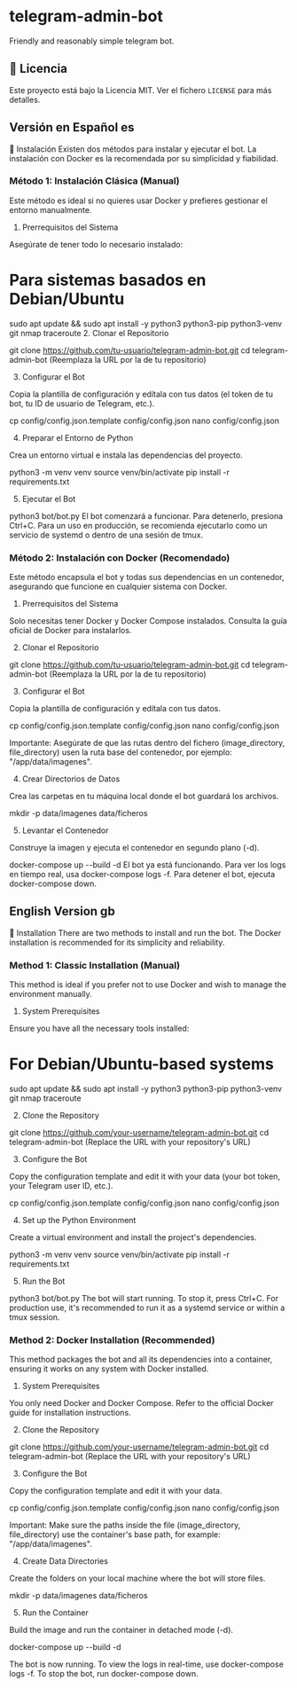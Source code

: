 # telegram-admin-bot
Friendly and reasonably simple telegram bot.

## 📜 Licencia

Este proyecto está bajo la Licencia MIT. Ver el fichero `LICENSE` para más detalles.

## Versión en Español es
🔧 Instalación
Existen dos métodos para instalar y ejecutar el bot. La instalación con Docker es la recomendada por su simplicidad y fiabilidad.

### Método 1: Instalación Clásica (Manual)
Este método es ideal si no quieres usar Docker y prefieres gestionar el entorno manualmente.

1. Prerrequisitos del Sistema

Asegúrate de tener todo lo necesario instalado:


# Para sistemas basados en Debian/Ubuntu
sudo apt update && sudo apt install -y python3 python3-pip python3-venv git nmap traceroute
2. Clonar el Repositorio


git clone https://github.com/tu-usuario/telegram-admin-bot.git
cd telegram-admin-bot
(Reemplaza la URL por la de tu repositorio)

3. Configurar el Bot

Copia la plantilla de configuración y edítala con tus datos (el token de tu bot, tu ID de usuario de Telegram, etc.).


cp config/config.json.template config/config.json
nano config/config.json

4. Preparar el Entorno de Python

Crea un entorno virtual e instala las dependencias del proyecto.


python3 -m venv venv
source venv/bin/activate
pip install -r requirements.txt

5. Ejecutar el Bot


python3 bot/bot.py
El bot comenzará a funcionar. Para detenerlo, presiona Ctrl+C. Para un uso en producción, se recomienda ejecutarlo como un servicio de systemd o dentro de una sesión de tmux.

### Método 2: Instalación con Docker (Recomendado)
Este método encapsula el bot y todas sus dependencias en un contenedor, asegurando que funcione en cualquier sistema con Docker.

1. Prerrequisitos del Sistema

Solo necesitas tener Docker y Docker Compose instalados. Consulta la guía oficial de Docker para instalarlos.

2. Clonar el Repositorio


git clone https://github.com/tu-usuario/telegram-admin-bot.git
cd telegram-admin-bot
(Reemplaza la URL por la de tu repositorio)

3. Configurar el Bot

Copia la plantilla de configuración y edítala con tus datos.


cp config/config.json.template config/config.json
nano config/config.json

Importante: Asegúrate de que las rutas dentro del fichero (image_directory, file_directory) usen la ruta base del contenedor, por ejemplo: "/app/data/imagenes".

4. Crear Directorios de Datos

Crea las carpetas en tu máquina local donde el bot guardará los archivos.


mkdir -p data/imagenes data/ficheros

5. Levantar el Contenedor

Construye la imagen y ejecuta el contenedor en segundo plano (-d).

docker-compose up --build -d
El bot ya está funcionando. Para ver los logs en tiempo real, usa docker-compose logs -f. Para detener el bot, ejecuta docker-compose down.

## English Version gb
🔧 Installation
There are two methods to install and run the bot. The Docker installation is recommended for its simplicity and reliability.

### Method 1: Classic Installation (Manual)
This method is ideal if you prefer not to use Docker and wish to manage the environment manually.

1. System Prerequisites

Ensure you have all the necessary tools installed:


# For Debian/Ubuntu-based systems
sudo apt update && sudo apt install -y python3 python3-pip python3-venv git nmap traceroute

2. Clone the Repository


git clone https://github.com/your-username/telegram-admin-bot.git
cd telegram-admin-bot
(Replace the URL with your repository's URL)

3. Configure the Bot

Copy the configuration template and edit it with your data (your bot token, your Telegram user ID, etc.).


cp config/config.json.template config/config.json
nano config/config.json

4. Set up the Python Environment

Create a virtual environment and install the project's dependencies.


python3 -m venv venv
source venv/bin/activate
pip install -r requirements.txt

5. Run the Bot


python3 bot/bot.py
The bot will start running. To stop it, press Ctrl+C. For production use, it's recommended to run it as a systemd service or within a tmux session.

### Method 2: Docker Installation (Recommended)
This method packages the bot and all its dependencies into a container, ensuring it works on any system with Docker installed.

1. System Prerequisites

You only need Docker and Docker Compose. Refer to the official Docker guide for installation instructions.

2. Clone the Repository

git clone https://github.com/your-username/telegram-admin-bot.git
cd telegram-admin-bot
(Replace the URL with your repository's URL)

3. Configure the Bot

Copy the configuration template and edit it with your data.


cp config/config.json.template config/config.json
nano config/config.json

Important: Make sure the paths inside the file (image_directory, file_directory) use the container's base path, for example: "/app/data/imagenes".

4. Create Data Directories

Create the folders on your local machine where the bot will store files.


mkdir -p data/imagenes data/ficheros

5. Run the Container

Build the image and run the container in detached mode (-d).


docker-compose up --build -d

The bot is now running. To view the logs in real-time, use docker-compose logs -f. To stop the bot, run docker-compose down.
